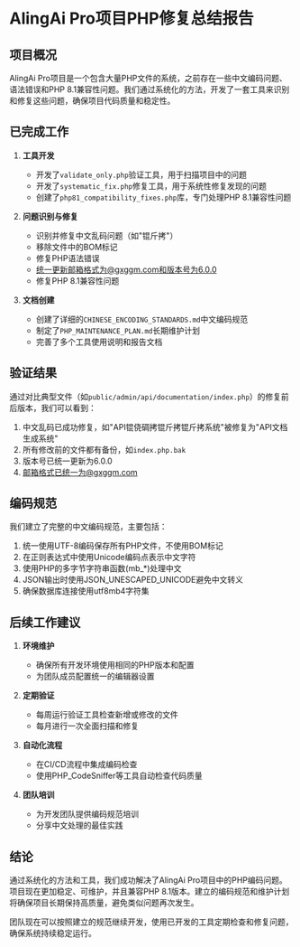 # AlingAi Pro项目PHP修复总结报告

## 项目概况

AlingAi Pro项目是一个包含大量PHP文件的系统，之前存在一些中文编码问题、语法错误和PHP 8.1兼容性问题。我们通过系统化的方法，开发了一套工具来识别和修复这些问题，确保项目代码质量和稳定性。

## 已完成工作

1. **工具开发**
   - 开发了`validate_only.php`验证工具，用于扫描项目中的问题
   - 开发了`systematic_fix.php`修复工具，用于系统性修复发现的问题
   - 创建了`php81_compatibility_fixes.php`库，专门处理PHP 8.1兼容性问题

2. **问题识别与修复**
   - 识别并修复中文乱码问题（如"锟斤拷"）
   - 移除文件中的BOM标记
   - 修复PHP语法错误
   - 统一更新邮箱格式为@gxggm.com和版本号为6.0.0
   - 修复PHP 8.1兼容性问题

3. **文档创建**
   - 创建了详细的`CHINESE_ENCODING_STANDARDS.md`中文编码规范
   - 制定了`PHP_MAINTENANCE_PLAN.md`长期维护计划
   - 完善了多个工具使用说明和报告文档

## 验证结果

通过对比典型文件（如`public/admin/api/documentation/index.php`）的修复前后版本，我们可以看到：

1. 中文乱码已成功修复，如"API锟侥碉拷锟斤拷锟斤拷系统"被修复为"API文档生成系统"
2. 所有修改前的文件都有备份，如`index.php.bak`
3. 版本号已统一更新为6.0.0
4. 邮箱格式已统一为@gxggm.com

## 编码规范

我们建立了完整的中文编码规范，主要包括：

1. 统一使用UTF-8编码保存所有PHP文件，不使用BOM标记
2. 在正则表达式中使用Unicode编码点表示中文字符
3. 使用PHP的多字节字符串函数(mb_*)处理中文
4. JSON输出时使用JSON_UNESCAPED_UNICODE避免中文转义
5. 确保数据库连接使用utf8mb4字符集

## 后续工作建议

1. **环境维护**
   - 确保所有开发环境使用相同的PHP版本和配置
   - 为团队成员配置统一的编辑器设置

2. **定期验证**
   - 每周运行验证工具检查新增或修改的文件
   - 每月进行一次全面扫描和修复

3. **自动化流程**
   - 在CI/CD流程中集成编码检查
   - 使用PHP_CodeSniffer等工具自动检查代码质量

4. **团队培训**
   - 为开发团队提供编码规范培训
   - 分享中文处理的最佳实践

## 结论

通过系统化的方法和工具，我们成功解决了AlingAi Pro项目中的PHP编码问题。项目现在更加稳定、可维护，并且兼容PHP 8.1版本。建立的编码规范和维护计划将确保项目长期保持高质量，避免类似问题再次发生。

团队现在可以按照建立的规范继续开发，使用已开发的工具定期检查和修复问题，确保系统持续稳定运行。